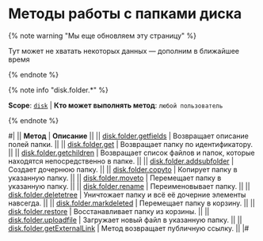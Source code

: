 # Методы работы с папками диска

{% note warning "Мы еще обновляем эту страницу" %}

Тут может не хватать некоторых данных — дополним в ближайшее время

{% endnote %}

{% note info "disk.folder.*" %}

**Scope**: [`disk`](../../scopes/permissions.md) | **Кто может выполнять метод**: `любой пользователь`

{% endnote %}

#|
|| **Метод** | **Описание** ||
|| [disk.folder.getfields](./disk-folder-get-fields.md) | Возвращает описание полей папки. ||
|| [disk.folder.get](./disk-folder-get.md) | Возвращает папку по идентификатору. ||
|| [disk.folder.getchildren](./disk-folder-get-children.md) | Возвращает список файлов и папок, которые находятся непосредственно в папке. ||
|| [disk.folder.addsubfolder](./disk-folder-add-subfolder.md) | Создает дочернюю папку. ||
|| [disk.folder.copyto](./disk-folder-copy-to.md) | Копирует папку в указанную папку. ||
|| [disk.folder.moveto](./disk-folder-move-to.md) | Перемещает папку в указанную папку. ||
|| [disk.folder.rename](./disk-folder-rename.md) | Переименовывает папку. ||
|| [disk.folder.deletetree](./disk-folder-delete-tree.md) | Уничтожает папку и всё её дочерние элементы навсегда. ||
|| [disk.folder.markdeleted](./disk-folder-mark-deleted.md) | Перемещает папку в корзину. ||
|| [disk.folder.restore](./disk-folder-restore.md) | Восстанавливает папку из корзины. ||
|| [disk.folder.uploadfile](./disk-folder-upload-file.md) | Загружает новый файл в указанную папку. ||
|| [disk.folder.getExternalLink](./disk-folder-get-external-link.md) | Метод возвращает публичную ссылку. ||
|#
